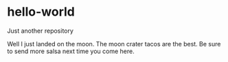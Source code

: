 # hello-world
Just another repository

Well I just landed on the moon. The moon crater tacos are the best. Be sure to send more salsa next time you come here. 
